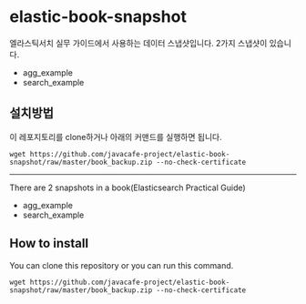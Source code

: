 # elastic-book-snapshot
엘라스틱서치 실무 가이드에서 사용하는 데이터 스냅샷입니다.
2가지 스냅샷이 있습니다.
- agg_example
- search_example

## 설치방법
이 레포지토리를 clone하거나 아래의 커맨드를 실행하면 됩니다.
```
wget https://github.com/javacafe-project/elastic-book-snapshot/raw/master/book_backup.zip --no-check-certificate
```
---

There are 2 snapshots in a book(Elasticsearch Practical Guide)
- agg_example
- search_example

## How to install
You can clone this repository or you can run this command.
```
wget https://github.com/javacafe-project/elastic-book-snapshot/raw/master/book_backup.zip --no-check-certificate
```
